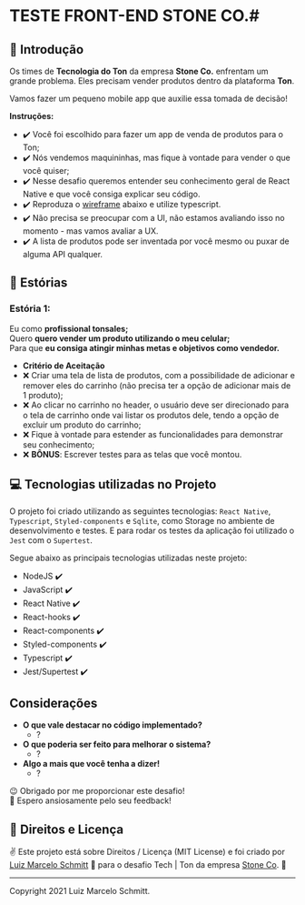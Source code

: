# TESTE FRONT-END STONE CO.#

## 🚀 Introdução

Os times de **Tecnologia do Ton** da empresa **Stone Co.** enfrentam um grande problema. Eles precisam vender produtos dentro da plataforma **Ton**.

Vamos fazer um pequeno mobile app que auxilie essa tomada de decisão!

**Instruções:**

- ✔️ Você foi escolhido para fazer um app de venda de produtos para o Ton;  
- ✔️ Nós vendemos maquininhas, mas fique à vontade para vender o que você quiser; 
- ✔️ Nesse desafio queremos entender seu conhecimento geral de React Native e que você consiga explicar seu código.
- ✔️ Reproduza o [wireframe](./desafio-frontend-ton-stone.pdf) abaixo e utilize typescript. 
- ✔️ Não precisa se preocupar com a UI, não estamos avaliando isso no momento - mas vamos avaliar a UX. 
- ✔️ A lista de produtos pode ser inventada por você mesmo ou puxar de alguma API qualquer.

## 🔖 Estórias

### Estória 1:

Eu como **profissional tonsales;** <br />
Quero **quero vender um produto utilizando o meu celular;** <br />
Para que **eu consiga atingir minhas metas e objetivos como vendedor.**

- **Critério de Aceitação**
- ❌ Criar uma tela de lista de produtos, com a possibilidade de adicionar e remover eles do carrinho (não precisa ter a opção de adicionar mais de 1 produto);
- ❌ Ao clicar no carrinho no header, o usuário deve ser direcionado para o tela de carrinho onde vai listar os produtos dele, tendo a opção de excluir um produto do carrinho;
- ❌ Fique à vontade para estender as funcionalidades para demonstrar seu conhecimento;
- ❌ **BÔNUS**: Escrever testes para as telas que você montou.

## 💻 Tecnologias utilizadas no Projeto

O projeto foi criado utilizando as seguintes tecnologias: `React Native`, `Typescript`,  `Styled-components` e `Sqlite`, como Storage no ambiente de desenvolvimento e testes. E para rodar os testes da aplicação foi utilizado o `Jest` com o `Supertest`.

Segue abaixo as principais tecnologias utilizadas neste projeto:

- NodeJS ✔️
- JavaScript ✔️
- React Native ✔️
- React-hooks ✔️
- React-components ✔️
- Styled-components ✔️
- Typescript ✔️
- Jest/Supertest ✔️

## Considerações

- **O que vale destacar no código implementado?**
  - ? 
- **O que poderia ser feito para melhorar o sistema?**
  - ?
- **Algo a mais que você tenha a dizer!**
  - ?

😉 Obrigado por me proporcionar este desafio! <br />
🌈 Espero ansiosamente pelo seu feedback! <br />

## 📜 Direitos e Licença

✌ Este projeto está sobre Direitos / Licença (MIT License) e foi criado por [Luiz Marcelo Schmitt](https://github.com/devluma/) 💙 para o desafio Tech | Ton da empresa [Stone Co](https://www.stone.com.br/). 🚀

---

Copyright 2021 Luiz Marcelo Schmitt.
